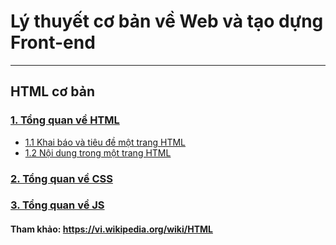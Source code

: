 # Lý thuyết cơ bản về Web và tạo dựng Front-end
---
## HTML cơ bản
### [1. Tổng quan về HTML](https://github.com/huynhdn147/How-to-learn-HTML/blob/master/HTML/TongQuanVeHTML.md)
- [1.1 Khai báo và tiêu đề một trang HTML](https://github.com/huynhdn147/How-to-learn-HTML/blob/master/HTML/HeaderHTML.md)
- [1.2 Nội dung trong một trang HTML](https://github.com/huynhdn147/How-to-learn-HTML/blob/master/HTML/BodyHTML.md)
### [2. Tổng quan về CSS](https://github.com/huynhdn147/How-to-learn-HTML/blob/master/CSS/TongQuanVeCSS.md)
### [3. Tổng quan về JS](https://github.com/huynhdn147/How-to-learn-HTML/blob/master/Javascript/TongQuanVeJS.md)
#### Tham khảo: https://vi.wikipedia.org/wiki/HTML
